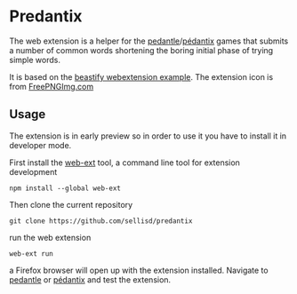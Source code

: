 # Predantix

The web extension is a helper for the [pedantle](https://cemantle.certitudes.org/pedantle)/[pédantix](https://cemantix.certitudes.org/pedantix) games that submits a 
number of common words shortening the boring initial phase of trying simple
words.

It is based on the [beastify webextension example](https://github.com/mdn/webextensions-examples/tree/main/beastify). The extension icon is from [FreePNGImg.com](https://www.freepngimg.com/icon/1000261-cloud-emoji-icon-download-free)

## Usage

The extension is in early preview so in order to use it you have to install it
in developer mode.

First install the [web-ext](https://github.com/mozilla/web-ext) tool, a command line tool for extension development

```shell
npm install --global web-ext
```

Then clone the current repository
```shell
git clone https://github.com/sellisd/predantix
```

run the web extension
```shell
web-ext run
```
a Firefox browser will open up with the extension installed. Navigate to [pedantle](https://cemantle.certitudes.org/pedantle) or [pédantix](https://cemantix.certitudes.org/pedantix) and test the extension.